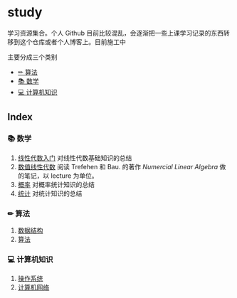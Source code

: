 # study

学习资源集合。个人 Github 目前比较混乱，会逐渐把一些上课学习记录的东西转移到这个仓库或者个人博客上。目前施工中

主要分成三个类别

- [✏ 算法](http://ecr23.me/algorithm/)
- [📚 数学](http://ecr23.me/math/)
- [💻 计算机知识](https://github.com/ECer23/study/tree/master/computer%20science)

## Index

### 📚 数学

1. [线性代数入门](http://ecr23.me/math/linear-algebra/) 对线性代数基础知识的总结
2. [数值线性代数](https://github.com/ECer23/study/blob/master/math/numerical-linear-algebra.md) 阅读 Trefehen 和 Bau. 的著作 *Numercial Linear Algebra* 做的笔记，以 lecture 为单位。
3. [概率]() 对概率统计知识的总结
4. [统计]() 对统计知识的总结

### ✏ 算法

1. [数据结构](http://ecr23.me/algorithm/data_structure_review/)
2. [算法](http://ecr23.me/algorithm/algorithm_review/)

### 💻 计算机知识

1. [操作系统](https://github.com/ECer23/study/blob/master/computer%20science/operating-system.md)
2. [计算机网络](https://github.com/ECer23/study/blob/master/computer%20science/computer-network/index.md)
